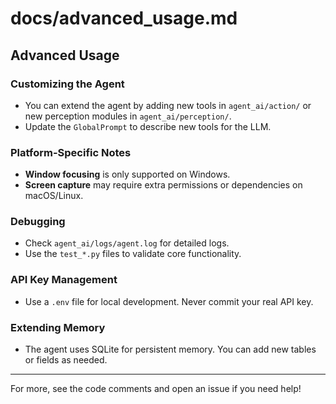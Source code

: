 # docs/advanced_usage.md

## Advanced Usage

### Customizing the Agent
- You can extend the agent by adding new tools in `agent_ai/action/` or new perception modules in `agent_ai/perception/`.
- Update the `GlobalPrompt` to describe new tools for the LLM.

### Platform-Specific Notes
- **Window focusing** is only supported on Windows.
- **Screen capture** may require extra permissions or dependencies on macOS/Linux.

### Debugging
- Check `agent_ai/logs/agent.log` for detailed logs.
- Use the `test_*.py` files to validate core functionality.

### API Key Management
- Use a `.env` file for local development. Never commit your real API key.

### Extending Memory
- The agent uses SQLite for persistent memory. You can add new tables or fields as needed.

---
For more, see the code comments and open an issue if you need help!
